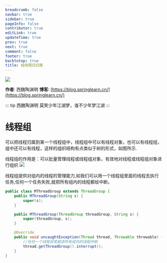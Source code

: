 ```yaml
---
breadcrumb: false
navbar: true
sidebar: true
pageInfo: false
contributor: true
editLink: true
updateTime: true
prev: true
next: true
comment: false
footer: true
backtotop: true
title: 给线程归归类
---
```



![](https://img.springlearn.cn/learn_c87a079fcea0d7893b03d4d57478bca7.png)

**作者**: 西魏陶渊明
**博客**: [https://blog.springlearn.cn/](https://blog.springlearn.cn/)

::: tip 西魏陶渊明
莫笑少年江湖梦，谁不少年梦江湖
:::

# 线程组

可以把线程归属到某一个线程组中，线程组中可以有线程对象，也可以有线程组，组中还可以有线程，这样的组织结构有点类似于树的形式，如图所示.

线程组的作用是：可以批量管理线程或线程组对象，有效地对线程或线程组对象进行组织
![](https://img.springlearn.cn/blog/learn_1599301362000.png)


线程组提供对组内的线程的管理能力,如我们可以用一个线程组里面的线程去执行任务,任何一个任务失败,就把所有组内的线程都给中断。

```java
public class MThreadGroup extends ThreadGroup {
    public MThreadGroup(String s) {
        super(s);
    }

    public MThreadGroup(ThreadGroup threadGroup, String s) {
        super(threadGroup, s);
    }

    @Override
    public void uncaughtException(Thread thread, Throwable throwable) {
        //任何一个线程异常就讲所有组内的线程中断
        thread.getThreadGroup().interrupt();
    }
}
```
